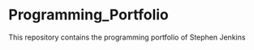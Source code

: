 Programming_Portfolio
=====================

This repository contains the programming portfolio of Stephen Jenkins
